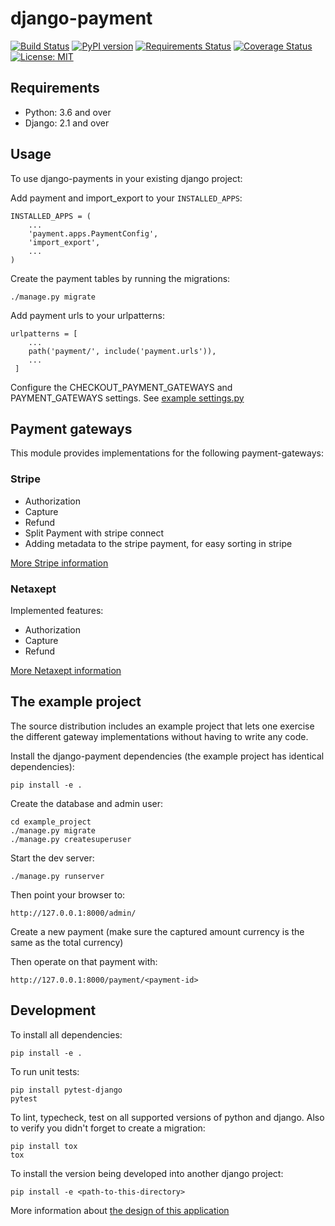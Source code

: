# django-payment

[![Build Status](https://travis-ci.org/skioo/django-payment.svg?branch=master)](https://travis-ci.org/skioo/django-payment)
[![PyPI version](https://badge.fury.io/py/django-payment.svg)](https://badge.fury.io/py/django-payment)
[![Requirements Status](https://requires.io/github/skioo/django-payment/requirements.svg?branch=master)](https://requires.io/github/skioo/django-payment/requirements/?branch=master)
[![Coverage Status](https://coveralls.io/repos/github/skioo/django-payment/badge.svg?branch=master)](https://coveralls.io/github/skioo/django-payment?branch=master)
[![License: MIT](https://img.shields.io/badge/License-MIT-blue.svg)](https://opensource.org/licenses/MIT)


## Requirements
* Python: 3.6 and over
* Django: 2.1 and over


## Usage
To use django-payments in your existing django project:

Add payment and import_export to your `INSTALLED_APPS`:

    INSTALLED_APPS = (
        ...
        'payment.apps.PaymentConfig',
        'import_export',
        ...
    )


Create the payment tables by running the migrations: 

    ./manage.py migrate


Add payment urls to your urlpatterns: 

    urlpatterns = [
        ...
        path('payment/', include('payment.urls')),
        ...
     ]


Configure the CHECKOUT_PAYMENT_GATEWAYS and PAYMENT_GATEWAYS settings. See [example settings.py](example_project/settings.py)


## Payment gateways
This module provides implementations for the following payment-gateways:

### Stripe 
- Authorization
- Capture
- Refund
- Split Payment with stripe connect
- Adding metadata to the stripe payment, for easy sorting in stripe

[More Stripe information](docs/stripe.md)

### Netaxept
Implemented features:
- Authorization
- Capture
- Refund

[More Netaxept information](docs/netaxept.md)

## The example project
The source distribution includes an example project that lets one exercise 
the different gateway implementations without having to write any code.

Install the django-payment dependencies (the example project has identical dependencies):

    pip install -e . 
    
 Create the database and admin user:

    cd example_project
    ./manage.py migrate
    ./manage.py createsuperuser
    
 Start the dev server:
 
    ./manage.py runserver

Then point your browser to:

    http://127.0.0.1:8000/admin/
    
Create a new payment (make sure the captured amount currency is the same as the total currency)

Then operate on that payment with:

    http://127.0.0.1:8000/payment/<payment-id>

## Development

To install all dependencies:

    pip install -e .
    
To run unit tests:

    pip install pytest-django
    pytest

To lint, typecheck, test on all supported versions of python and django.
Also to verify you didn't forget to create a migration:

    pip install tox
    tox

To install the version being developed into another django project:

    pip install -e <path-to-this-directory>


More information about [the design of this application](docs/design.md)
